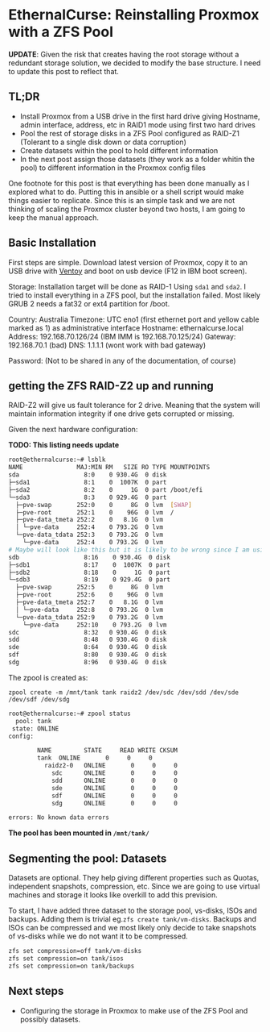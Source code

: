# EthernalCurse: Reinstalling Proxmox with a ZFS Pool

**UPDATE**: Given the risk that creates having the root storage without a redundant storage solution, we decided to modify the base structure. I need to update this post to reflect that.


## TL;DR

- Install Proxmox from a USB drive in the first hard drive giving Hostname, admin interface, address, etc in RAID1 mode using first two hard drives
- Pool the rest of storage disks in a ZFS Pool configured as RAID-Z1 (Tolerant to a single disk down or data corruption)
- Create datasets within the pool to hold different information
- In the next post assign those datasets (they work as a folder whitin the pool) to different information in the Proxmox config files

One footnote for this post is that everything has been done manually as I explored what to do. Putting this in ansible or a shell script would make things easier to replicate. Since this is an simple task and we are not thinking of scaling the Proxmox cluster beyond two hosts, I am going to keep the manual approach.

## Basic Installation

First steps are simple. Download latest version of Proxmox, copy it to an USB drive with [Ventoy](https://www.ventoy.net/en/index.html) and boot on usb device (F12 in IBM boot screen).

Storage: Installation target will be done as RAID-1 Using `sda1` and `sda2`. I tried to install everything in a ZFS pool, but the installation failed. Most likely GRUB 2 needs a fat32 or ext4 partition for /boot.

Country: Australia
Timezone: UTC
eno1 (first ethernet port and yellow cable marked as 1) as administrative interface
Hostname: ethernalcurse.local
Address: 192.168.70.126/24 (IBM IMM is 192.168.70.125/24)
Gateway: 192.168.70.1 (bad)
DNS: 1.1.1.1 (wont work with bad gateway)

Password: (Not to be shared in any of the documentation, of course)

## getting the ZFS RAID-Z2 up and running

RAID-Z2 will give us fault tolerance for 2 drive. Meaning that the system will maintain information integrity if one drive gets corrupted or missing.

Given the next hardware configuration:

**TODO: This listing needs update**
```bash
root@ethernalcurse:~# lsblk
NAME               MAJ:MIN RM   SIZE RO TYPE MOUNTPOINTS
sda                  8:0    0 930.4G  0 disk
├─sda1               8:1    0  1007K  0 part
├─sda2               8:2    0     1G  0 part /boot/efi
└─sda3               8:3    0 929.4G  0 part
  ├─pve-swap       252:0    0     8G  0 lvm  [SWAP]
  ├─pve-root       252:1    0    96G  0 lvm  /
  ├─pve-data_tmeta 252:2    0   8.1G  0 lvm
  │ └─pve-data     252:4    0 793.2G  0 lvm
  └─pve-data_tdata 252:3    0 793.2G  0 lvm
    └─pve-data     252:4    0 793.2G  0 lvm
# Maybe will look like this but it is likely to be wrong since I am using a RAID 1:
sdb                  8:16    0 930.4G  0 disk
├─sdb1               8:17    0  1007K  0 part
├─sdb2               8:18    0     1G  0 part
└─sdb3               8:19    0 929.4G  0 part
  ├─pve-swap       252:5    0     8G  0 lvm 
  ├─pve-root       252:6    0    96G  0 lvm
  ├─pve-data_tmeta 252:7    0   8.1G  0 lvm
  │ └─pve-data     252:8    0 793.2G  0 lvm
  └─pve-data_tdata 252:9    0 793.2G  0 lvm
    └─pve-data     252:10    0 793.2G  0 lvm
sdc                  8:32   0 930.4G  0 disk
sdd                  8:48   0 930.4G  0 disk
sde                  8:64   0 930.4G  0 disk
sdf                  8:80   0 930.4G  0 disk
sdg                  8:96   0 930.4G  0 disk
```

The zpool is created as:

`zpool create -m /mnt/tank tank raidz2 /dev/sdc /dev/sdd /dev/sde /dev/sdf /dev/sdg`

```bash
root@ethernalcurse:~# zpool status
  pool: tank
 state: ONLINE
config:

        NAME         STATE     READ WRITE CKSUM
        tank  ONLINE       0     0     0
          raidz2-0   ONLINE       0     0     0
            sdc      ONLINE       0     0     0
            sdd      ONLINE       0     0     0
            sde      ONLINE       0     0     0
            sdf      ONLINE       0     0     0
            sdg      ONLINE       0     0     0

errors: No known data errors
```

**The pool has been mounted in `/mnt/tank/`**

## Segmenting the pool: Datasets

Datasets are optional. They help giving different properties such as Quotas, independent snapshots, compression, etc. Since we are going to use virtual machines and storage it looks like overkill to add this prevision.

To start, I have added three dataset to the storage pool, vs-disks, ISOs and backups. Adding them is trivial eg.`zfs create tank/vm-disks`. Backups and ISOs can be compressed and we most likely only decide to take snapshots of vs-disks while we do not want it to be compressed.


```bash
zfs set compression=off tank/vm-disks
zfs set compression=on tank/isos
zfs set compression=on tank/backups
```

## Next steps

- Configuring the storage in Proxmox to make use of the ZFS Pool and possibly datasets.
